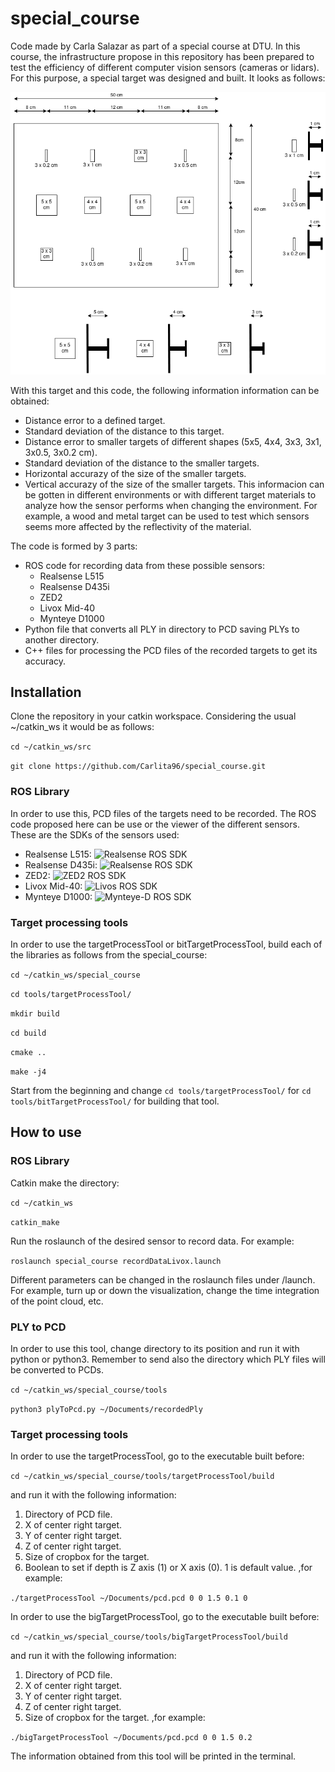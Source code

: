 # special_course

Code made by Carla Salazar as part of a special course at DTU. In this course, the infrastructure propose in this repository has been prepared to test the efficiency of different computer vision sensors (cameras or lidars). For this purpose, a special target was designed and built. It looks as follows:

![GitHub Logo](/images/target.png)

With this target and this code, the following information information can be obtained:
  * Distance error to a defined target.
  * Standard deviation of the distance to this target.
  * Distance error to smaller targets of different shapes (5x5, 4x4, 3x3, 3x1, 3x0.5, 3x0.2 cm).
  * Standard deviation of the distance to the smaller targets.
  * Horizontal accurazy of the size of the smaller targets.
  * Vertical accurazy of the size of the smaller targets.
This informacion can be gotten in different environments or with different target materials to analyze how the sensor performs when changing the environment. For example, a wood and metal target can be used to test which sensors seems more affected by the reflectivity of the material.

The code is formed by 3 parts:
  * ROS code for recording data from these possible sensors:
    * Realsense L515
    * Realsense D435i
    * ZED2
    * Livox Mid-40
    * Mynteye D1000
  * Python file that converts all PLY in directory to PCD saving PLYs to another directory.
  * C++ files for processing the PCD files of the recorded targets to get its accuracy.
  
## Installation

Clone the repository in your catkin workspace. Considering the usual ~/catkin_ws it would be as follows:

`cd ~/catkin_ws/src`

`git clone https://github.com/Carlita96/special_course.git`

### ROS Library

In order to use this, PCD files of the targets need to be recorded. The ROS code proposed here can be use or the viewer of the different sensors.
These are the SDKs of the sensors used:
  * Realsense L515: ![Realsense ROS SDK](https://github.com/IntelRealSense/realsense-ros)
  * Realsense D435i: ![Realsense ROS SDK](https://github.com/IntelRealSense/realsense-ros)
  * ZED2: ![ZED2 ROS SDK](https://github.com/stereolabs/zed-ros-wrapper)
  * Livox Mid-40: ![Livos ROS SDK](https://github.com/Livox-SDK/livox_ros_driver)
  * Mynteye D1000: ![Mynteye-D ROS SDK](https://github.com/slightech/MYNT-EYE-ROS-Wrapper)

### Target processing tools

In order to use the targetProcessTool or bitTargetProcessTool, build each of the libraries as follows from the special_course:

`cd ~/catkin_ws/special_course`

`cd tools/targetProcessTool/`

`mkdir build`

`cd build`

`cmake ..`

`make -j4`

Start from the beginning and change `cd tools/targetProcessTool/` for `cd tools/bitTargetProcessTool/` for building that tool.
 
## How to use

### ROS Library

Catkin make the directory:

`cd ~/catkin_ws`

`catkin_make`

Run the roslaunch of the desired sensor to record data. For example:

`roslaunch special_course recordDataLivox.launch`

Different parameters can be changed in the roslaunch files under /launch. For example, turn up or down the visualization, change the time integration of the point cloud, etc.

### PLY to PCD

In order to use this tool, change directory to its position and run it with python or python3. Remember to send also the directory which PLY files will be converted to PCDs.


`cd ~/catkin_ws/special_course/tools`

`python3 plyToPcd.py ~/Documents/recordedPly`

### Target processing tools

In order to use the targetProcessTool, go to the executable built before:

`cd ~/catkin_ws/special_course/tools/targetProcessTool/build`

and run it with the following information:
  1. Directory of PCD file.
  1. X of center right target.
  1. Y of center right target.
  1. Z of center right target.
  1. Size of cropbox for the target.
  1. Boolean to set if depth is Z axis (1) or X axis (0). 1 is default value.
,for example:

`./targetProcessTool ~/Documents/pcd.pcd 0 0 1.5 0.1 0`

In order to use the bigTargetProcessTool, go to the executable built before:

`cd ~/catkin_ws/special_course/tools/bigTargetProcessTool/build`

and run it with the following information:
  1. Directory of PCD file.
  1. X of center right target.
  1. Y of center right target.
  1. Z of center right target.
  1. Size of cropbox for the target.
,for example:

`./bigTargetProcessTool ~/Documents/pcd.pcd 0 0 1.5 0.2`

The information obtained from this tool will be printed in the terminal.
